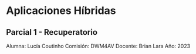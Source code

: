 # Aplicaciones Híbridas

## Parcial 1 - Recuperatorio
Alumna: Lucía Coutinho
Comisión: DWM4AV
Docente: Brian Lara
Año: 2023
